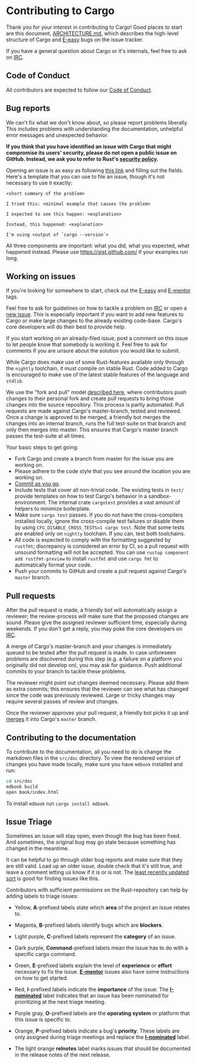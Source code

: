 # Contributing to Cargo

Thank you for your interest in contributing to Cargo! Good places to
start are this document, [ARCHITECTURE.md](ARCHITECTURE.md), which
describes the high-level structure of Cargo and [E-easy] bugs on the
issue tracker.

If you have a general question about Cargo or it's internals, feel free to ask
on [IRC].

## Code of Conduct

All contributors are expected to follow our [Code of Conduct].

## Bug reports

We can't fix what we don't know about, so please report problems liberally. This
includes problems with understanding the documentation, unhelpful error messages
and unexpected behavior.

**If you think that you have identified an issue with Cargo that might compromise
its users' security, please do not open a public issue on GitHub. Instead,
we ask you to refer to Rust's [security policy].**

Opening an issue is as easy as following [this link][new-issues] and filling out 
the fields. Here's a template that you can use to file an issue, though it's not 
necessary to use it exactly:

    <short summary of the problem>

    I tried this: <minimal example that causes the problem>

    I expected to see this happen: <explanation>

    Instead, this happened: <explanation>

    I'm using <output of `cargo --version`>

All three components are important: what you did, what you expected, what
happened instead. Please use https://gist.github.com/ if your examples run long.

## Working on issues

If you're looking for somewhere to start, check out the [E-easy][E-Easy] and 
[E-mentor][E-mentor] tags.

Feel free to ask for guidelines on how to tackle a problem on [IRC] or open a
[new issue][new-issues]. This is especially important if you want to add new
features to Cargo or make large changes to the already existing code-base.
Cargo's core developers will do their best to provide help.

If you start working on an already-filed issue, post a comment on this issue to
let people know that somebody is working it. Feel free to ask for comments if
you are unsure about the solution you would like to submit.

While Cargo does make use of some Rust-features available only through the
`nightly` toolchain, it must compile on stable Rust. Code added to Cargo
is encouraged to make use of the latest stable features of the language and
`stdlib`.

We use the "fork and pull" model [described here][development-models], where
contributors push changes to their personal fork and create pull requests to
bring those changes into the source repository. This process is partly
automated: Pull requests are made against Cargo's master-branch, tested and
reviewed. Once a change is approved to be merged, a friendly bot merges the
changes into an internal branch, runs the full test-suite on that branch
and only then merges into master. This ensures that Cargo's master branch
passes the test-suite at all times.

Your basic steps to get going:

* Fork Cargo and create a branch from master for the issue you are working on.
* Please adhere to the code style that you see around the location you are
working on.
* [Commit as you go][githelp].
* Include tests that cover all non-trivial code. The existing tests
in `test/` provide templates on how to test Cargo's behavior in a
sandbox-environment. The internal crate `cargotest` provides a vast amount
of helpers to minimize boilerplate.
* Make sure `cargo test` passes. If you do not have the cross-compilers
installed locally, ignore the cross-compile test failures or disable them by
using `CFG_DISABLE_CROSS_TESTS=1 cargo test`. Note that some tests are enabled
only on `nightly` toolchain. If you can, test both toolchains.
* All code is expected to comply with the formatting suggested by `rustfmt`;
discrepancy is considered an error by CI, so a pull request with unsound
formatting will not be accepted. You can use `rustup component add rustfmt-preview`
to install `rustfmt` and use `cargo fmt` to automatically format your code.
* Push your commits to GitHub and create a pull request against Cargo's
`master` branch.

## Pull requests

After the pull request is made, a friendly bot will automatically assign a
reviewer; the review-process will make sure that the proposed changes are
sound. Please give the assigned reviewer sufficient time, especially during
weekends. If you don't get a reply, you may poke the core developers on [IRC].

A merge of Cargo's master-branch and your changes is immediately queued
to be tested after the pull request is made. In case unforeseen
problems are discovered during this step (e.g. a failure on a platform you
originally did not develop on), you may ask for guidance. Push additional
commits to your branch to tackle these problems.

The reviewer might point out changes deemed necessary. Please add them as
extra commits; this ensures that the reviewer can see what has changed since
the code was previously reviewed. Large or tricky changes may require several
passes of review and changes.

Once the reviewer approves your pull request, a friendly bot picks it up
and [merges][mergequeue] it into Cargo's `master` branch.

## Contributing to the documentation

To contribute to the documentation, all you need to do is change the markdown
files in the `src/doc` directory. To view the rendered version of changes you
have made locally, make sure you have `mdbook` installed and run:

```sh
cd src/doc
mdbook build
open book/index.html
```

To install `mdbook` run `cargo install mdbook`.


## Issue Triage

Sometimes an issue will stay open, even though the bug has been fixed. And
sometimes, the original bug may go stale because something has changed in the
meantime.

It can be helpful to go through older bug reports and make sure that they are
still valid. Load up an older issue, double check that it's still true, and
leave a comment letting us know if it is or is not. The [least recently
updated sort][lru] is good for finding issues like this.

Contributors with sufficient permissions on the Rust-repository can help by
adding labels to triage issues:

* Yellow, **A**-prefixed labels state which **area** of the project an issue
  relates to.

* Magenta, **B**-prefixed labels identify bugs which are **blockers**.

* Light purple, **C**-prefixed labels represent the **category** of an issue.

* Dark purple, **Command**-prefixed labels mean the issue has to do with a
  specific cargo command.

* Green, **E**-prefixed labels explain the level of **experience** or
  **effort** necessary to fix the issue. [**E-mentor**][E-mentor] issues also
  have some instructions on how to get started.

* Red, **I**-prefixed labels indicate the **importance** of the issue. The
  **[I-nominated][]** label indicates that an issue has been nominated for
  prioritizing at the next triage meeting.

* Purple gray, **O**-prefixed labels are the **operating system** or platform
  that this issue is specific to.

* Orange, **P**-prefixed labels indicate a bug's **priority**. These labels
  are only assigned during triage meetings and replace the **[I-nominated][]**
  label.

* The light orange **relnotes** label marks issues that should be documented in
  the release notes of the next release.


[githelp]: https://dont-be-afraid-to-commit.readthedocs.io/en/latest/git/commandlinegit.html
[development-models]: https://help.github.com/articles/about-collaborative-development-models/
[gist]: https://gist.github.com/
[new-issues]: https://github.com/rust-lang/cargo/issues/new
[mergequeue]: https://buildbot2.rust-lang.org/homu/queue/cargo
[security policy]: https://www.rust-lang.org/security.html
[lru]: https://github.com/rust-lang/cargo/issues?q=is%3Aissue+is%3Aopen+sort%3Aupdated-asc
[E-easy]: https://github.com/rust-lang/cargo/labels/E-easy
[E-mentor]: https://github.com/rust-lang/cargo/labels/E-mentor
[I-nominated]: https://github.com/rust-lang/cargo/labels/I-nominated
[Code of Conduct]: https://www.rust-lang.org/conduct.html
[IRC]: https://kiwiirc.com/client/irc.mozilla.org/cargo
